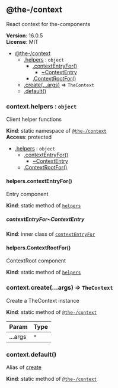 <!--- Code generated by @the-/script-doc. DO NOT EDIT. -->

<a name="module_@the-/context"></a>

## @the-/context
React context for the-components

**Version**: 16.0.5  
**License**: MIT  

* [@the-/context](#module_@the-/context)
    * [.helpers](#module_@the-/context.helpers) : <code>object</code>
        * [.contextEntryFor()](#module_@the-/context.helpers.contextEntryFor)
            * [~ContextEntry](#module_@the-/context.helpers.contextEntryFor..ContextEntry)
        * [.ContextRootFor()](#module_@the-/context.helpers.ContextRootFor)
    * [.create(...args)](#module_@the-/context.create) ⇒ <code>TheContext</code>
    * [.default()](#module_@the-/context.default)

<a name="module_@the-/context.helpers"></a>

### context.helpers : <code>object</code>
Client helper functions

**Kind**: static namespace of [<code>@the-/context</code>](#module_@the-/context)  
**Access**: protected  

* [.helpers](#module_@the-/context.helpers) : <code>object</code>
    * [.contextEntryFor()](#module_@the-/context.helpers.contextEntryFor)
        * [~ContextEntry](#module_@the-/context.helpers.contextEntryFor..ContextEntry)
    * [.ContextRootFor()](#module_@the-/context.helpers.ContextRootFor)

<a name="module_@the-/context.helpers.contextEntryFor"></a>

#### helpers.contextEntryFor()
Entry component

**Kind**: static method of [<code>helpers</code>](#module_@the-/context.helpers)  
<a name="module_@the-/context.helpers.contextEntryFor..ContextEntry"></a>

##### contextEntryFor~ContextEntry
**Kind**: inner class of [<code>contextEntryFor</code>](#module_@the-/context.helpers.contextEntryFor)  
<a name="module_@the-/context.helpers.ContextRootFor"></a>

#### helpers.ContextRootFor()
ContextRoot component

**Kind**: static method of [<code>helpers</code>](#module_@the-/context.helpers)  
<a name="module_@the-/context.create"></a>

### context.create(...args) ⇒ <code>TheContext</code>
Create a TheContext instance

**Kind**: static method of [<code>@the-/context</code>](#module_@the-/context)  

| Param | Type |
| --- | --- |
| ...args | <code>\*</code> | 

<a name="module_@the-/context.default"></a>

### context.default()
Alias of [create](#module_@the-/context.create)

**Kind**: static method of [<code>@the-/context</code>](#module_@the-/context)  
